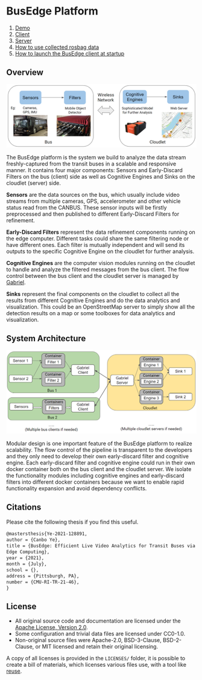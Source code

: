 <!--
SPDX-FileCopyrightText: 2021 Carnegie Mellon University

SPDX-License-Identifier: Apache-2.0
-->

# BusEdge Platform

1. [Demo](demo)
2. [Client](client)
3. [Server](server)
4. [How to use collected rosbag data](./client/scripts/use_rosbag)
5. [How to launch the BusEdge client at startup](./client/scripts/run_on_bus)

## Overview

![The overview of the BusEdge Platform](docs/overview.png)

The BusEdge platform is the system we build to analyze the data stream
freshly-captured from the transit buses in a scalable and responsive
manner. It contains four major components: Sensors and Early-Discard Filters on
the bus (client) side as well as Cognitive Engines and Sinks on the cloudlet
(server) side.

**Sensors** are the data sources on the bus, which usually include video
streams from multiple cameras, GPS, accelerometer and other vehicle status read
from the CANBUS. These sensor inputs will be firstly preprocessed and then
published to different Early-Discard Filters for refinement.

**Early-Discard Filters** represent the data refinement components running on
the edge computer. Different tasks could share the same filtering node or have
different ones. Each filter is mutually independent and will send its outputs
to the specific Cognitive Engine on the cloudlet for further analysis.

**Cognitive Engines** are the computer vision modules running on the cloudlet
to handle and analyze the filtered messages from the bus client. The flow control
between the bus client and the cloudlet server is managed by
[Gabriel](https://github.com/cmusatyalab/gabriel).

**Sinks** represent the final components on the cloudlet to collect all the
results from different Cognitive Engines and do the data analytics and
visualization. This could be an OpenStreetMap server to simply show all the
detection results on a map or some toolboxes for data
analytics and visualization.

## System Architecture

![The system architecture of BusEdge](docs/modular.png)

Modular design is one important feature of the BusEdge platform to realize
scalability. The flow control of the pipeline is transparent to the developers
and they only need to develop their own early-discard filter and cognitive
engine. Each early-discard filter and cognitive engine could run in their own
docker container both on the bus client and the cloudlet server. We isolate the
functionality modules including cognitive engines and early-discard filters
into different docker containers because we want to enable rapid functionality
expansion and avoid dependency conflicts.

## Citations
Please cite the following thesis if you find this useful.
  ```
  @mastersthesis{Ye-2021-128891,
  author = {Canbo Ye},
  title = {BusEdge: Efficient Live Video Analytics for Transit Buses via Edge Computing},
  year = {2021},
  month = {July},
  school = {},
  address = {Pittsburgh, PA},
  number = {CMU-RI-TR-21-46},
  }
  ```

## License

- All original source code and documentation are licensed under the
  [Apache License, Version 2.0](https://www.apache.org/licenses/LICENSE-2.0.html).
- Some configuration and trivial data files are licensed under CC0-1.0.
- Non-original source files were Apache-2.0, BSD-3-Clause, BSD-2-Clause, or MIT
  licensed and retain their original licensing.

A copy of all licenses is provided in the `LICENSES/` folder, it is possible to
create a bill of materials, which licenses various files use, with a tool like
[reuse](https://reuse.software).
